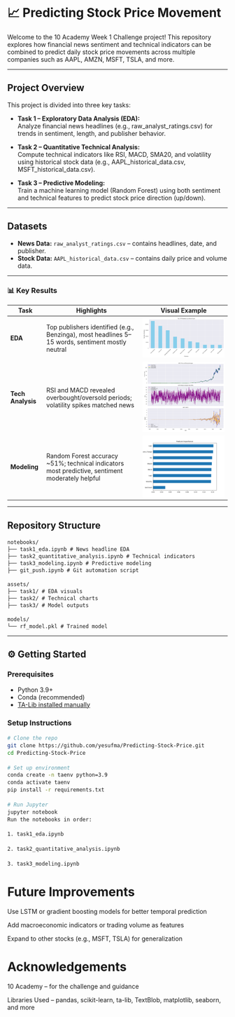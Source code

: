 # 📈 Predicting Stock Price Movement

Welcome to the 10 Academy Week 1 Challenge project! This repository explores how financial news sentiment and technical indicators can be combined to predict daily stock price movements across multiple companies such as AAPL, AMZN, MSFT, TSLA, and more.



---

##  Project Overview

This project is divided into three key tasks:

- **Task 1 – Exploratory Data Analysis (EDA):**  
  Analyze financial news headlines (e.g., raw_analyst_ratings.csv) for trends in sentiment, length, and publisher behavior.

- **Task 2 – Quantitative Technical Analysis:**  
  Compute technical indicators like RSI, MACD, SMA20, and volatility using historical stock data (e.g., AAPL_historical_data.csv, MSFT_historical_data.csv).

- **Task 3 – Predictive Modeling:**  
  Train a machine learning model (Random Forest) using both sentiment and technical features to predict stock price direction (up/down).

---

##  Datasets

- **News Data:** `raw_analyst_ratings.csv` – contains headlines, date, and publisher.
- **Stock Data:** `AAPL_historical_data.csv` – contains daily price and volume data.

---


### 📊 Key Results

| Task              | Highlights                                                                                           | Visual Example |
|------------------|------------------------------------------------------------------------------------------------------|----------------|
| **EDA**           | Top publishers identified (e.g., Benzinga), most headlines 5–15 words, sentiment mostly neutral      | ![EDA](assets/task1/top_publishers.png) |
| **Tech Analysis** | RSI and MACD revealed overbought/oversold periods; volatility spikes matched news                    | ![Tech](assets/task2/AAPL_technical_indicators.png) |
| **Modeling**      | Random Forest accuracy ~51%; technical indicators most predictive, sentiment moderately helpful       | ![Model](assets/task3/feature_importance.png) |


---


##  Repository Structure
```
notebooks/
├── task1_eda.ipynb # News headline EDA
├── task2_quantitative_analysis.ipynb # Technical indicators
├── task3_modeling.ipynb # Predictive modeling
├── git_push.ipynb # Git automation script

assets/
├── task1/ # EDA visuals
├── task2/ # Technical charts
├── task3/ # Model outputs

models/
└── rf_model.pkl # Trained model
```
---

## ⚙️ Getting Started

### Prerequisites

- Python 3.9+
- Conda (recommended)
- [TA-Lib installed manually](https://mrjbq7.github.io/ta-lib/install.html)

### Setup Instructions

```bash
# Clone the repo
git clone https://github.com/yesufma/Predicting-Stock-Price.git
cd Predicting-Stock-Price

# Set up environment
conda create -n taenv python=3.9
conda activate taenv
pip install -r requirements.txt

# Run Jupyter
jupyter notebook
Run the notebooks in order:

1. task1_eda.ipynb

2. task2_quantitative_analysis.ipynb

3. task3_modeling.ipynb
```
# Future Improvements
Use LSTM or gradient boosting models for better temporal prediction

Add macroeconomic indicators or trading volume as features

Expand to other stocks (e.g., MSFT, TSLA) for generalization

# Acknowledgements
10 Academy – for the challenge and guidance

Libraries Used – pandas, scikit-learn, ta-lib, TextBlob, matplotlib, seaborn, and more


